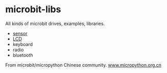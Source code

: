 # microbit-libs

All kinds of microbit drives, examples, libraries.

* [sensor](sensor)
* [LCD](lcd)
* keyboard
* radio
* bluetooth


From microbit/micropython Chinese community.
www.micropython.org.cn